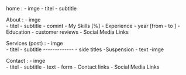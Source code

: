 home :
    - imge 
    - titel
    - subtitle

About :
    - imge  
    - titel
    - subtitle
    - comint
    - My Skills [%]
    - Experience
     - year [from - to ]
    - Education
    - customer reviews
    - Social Media Links 


Services (post) :
    - imge  
    - titel
    - subtitle
    -------------
    - side titles
    -Suspension
    - text 
    -imge 

Contact :
    - imge  
    - titel
    - subtitle
    - text 
    - form
    - Contact links
    - Social Media Links




